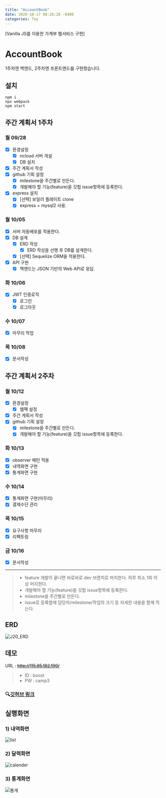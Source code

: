 ```yaml
---
title: "AccountBook"
date: 2020-10-17 08:26:28 -0400
categories: Toy
---
```

[Vanilla JS를 이용한 가계부 웹서비스 구현]

# AccountBook

1주차엔 백엔드, 2주차엔 프론트엔드를 구현했습니다.

## 설치

```
npm i
npx webpack
npm start
```

## 주간 계획서 1주차

### 월 09/28

- [x] 환경설정
  - [x] ncloud 서버 개설
  - [x] DB 설치
- [x] 주간 계획서 작성
- [x] github 기획 설정
  - [x] milestone을 주간별로 만든다.
  - [x] 개발해야 할 기능(feature)을 깃헙 issue항목에 등록한다.
- [x] express 설치
  - [x] [선택] 보일러 플레이트 clone
  - [x] express + mysql2 사용.

### 월 10/05

- [x] 서버 자동배포를 적용한다.
- [x] DB 설계
  - [x] ERD 작성
    - [x] ERD 작성을 선행 후 DB를 설계한다.
  - [x] [선택] Sequelize ORM을 적용한다.
- [x] API 구현
  - [x] 백엔드는 JSON 기반의 Web API로 응답.

### 화 10/06

- [x] JWT 인증로직
  - [x] 로그인
  - [x] 로그아웃

### 수 10/07

- [x] 마무리 작업

### 목 10/08

- [x] 문서작성



## 주간 계획서 2주차

### 월 10/12

- [x] 환경설정
  - [x] 웹팩 설정
- [x] 주간 계획서 작성
- [x] github 기획 설정
  - [x] milestone을 주간별로 만든다.
  - [x] 개발해야 할 기능(feature)을 깃헙 issue항목에 등록한다.

### 화 10/13

- [x] observer 패턴 적용
- [x] 내역화면 구현
- [x] 통계화면 구현

### 수 10/14

- [x] 통계화면 구현(마무리)
- [x] 결제수단 관리

### 목 10/15

- [x] 요구사항 마무리
- [x] 리팩토링

### 금 10/16

- [x] 문서작성

-----

> - feature 개발이 끝나면 바로바로 dev 브랜치로 머지한다. 하루 최소 1회 이상 머지한다.
> - 개발해야 할 기능(feature)을 깃헙 issue항목에 등록한다.
> - milestone을 주간별로 만든다.
> - issue로 등록할때 담당자/milestone/작업의 크기 등 자세한 내용을 함께 적는다.



## ERD

![J20_ERD](https://user-images.githubusercontent.com/7006837/95067248-8115fa00-073e-11eb-89cd-f6219e0e27bc.png)

## 데모

URL : ~~http://115.85.182.190/~~
> - ID : boost
> - PW : camp3



### 🔍[깃허브 링크](https://github.com/Songwonseok/VanillaJS-Trello)



## 실행화면

### 1) 내역화면

![list](https://user-images.githubusercontent.com/7006837/96206588-3c8f2780-0fa4-11eb-908f-643d75f28e81.PNG)



### 2) 달력화면

![calender](https://user-images.githubusercontent.com/7006837/96206598-4022ae80-0fa4-11eb-9116-23c1297e99c7.PNG)

### 3) 통계화면

![통계](https://user-images.githubusercontent.com/7006837/96206602-42850880-0fa4-11eb-9397-d10ed362784b.PNG)